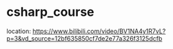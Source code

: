 # csharp_course

location: https://www.bilibili.com/video/BV1NA4y1R7vL?p=3&vd_source=12bf635850cf7de2e77a326f3125dcfb

